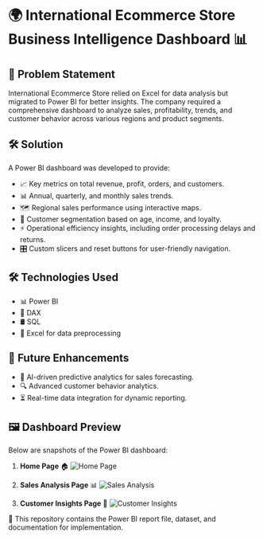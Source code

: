 # 🌍 International Ecommerce Store Business Intelligence Dashboard 📊

## 🚀 Problem Statement

International Ecommerce Store relied on Excel for data analysis but migrated to Power BI for better insights. The company required a comprehensive dashboard to analyze sales, profitability, trends, and customer behavior across various regions and product segments.

## 🛠️ Solution

A Power BI dashboard was developed to provide:

- 📈 Key metrics on total revenue, profit, orders, and customers.
- 📊 Annual, quarterly, and monthly sales trends.
- 🗺️ Regional sales performance using interactive maps.
- 👥 Customer segmentation based on age, income, and loyalty.
- ⚡ Operational efficiency insights, including order processing delays and returns.
- 🎛️ Custom slicers and reset buttons for user-friendly navigation.

## 🛠️ Technologies Used

- 📊 Power BI
- 📜 DAX
- 🛢️ SQL
- 📑 Excel for data preprocessing

## 🔮 Future Enhancements

- 🤖 AI-driven predictive analytics for sales forecasting.
- 🔍 Advanced customer behavior analytics.
- ⏳ Real-time data integration for dynamic reporting.

## 🖼️ Dashboard Preview

Below are snapshots of the Power BI dashboard:

1. **Home Page** 🏠
   ![Home Page](images/home_page.png)

2. **Sales Analysis Page** 📊
   ![Sales Analysis](images/sales_analysis.png)

3. **Customer Insights Page** 👥
   ![Customer Insights](images/customer_insights.png)

📂 This repository contains the Power BI report file, dataset, and documentation for implementation.
